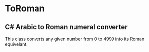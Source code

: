 # ToRoman
<h2>C# Arabic to Roman numeral converter</h2>
<p>This class converts any given number from 0 to 4999 into its Roman equivelant.</p>
